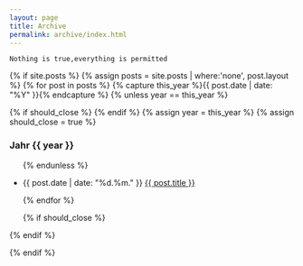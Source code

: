 ```yaml
---
layout: page
title: Archive
permalink: archive/index.html
---
```


`Nothing is true,everything is permitted`

  {% if site.posts %}
  {% assign posts = site.posts | where:'none', post.layout %}
  {% for post in posts %}
  {% capture this_year %}{{ post.date | date: "%Y" }}{% endcapture %}
  {% unless year == this_year %}

  {% if should_close %} </ul> {% endif %}
  {% assign year = this_year %}
  {% assign should_close = true %}

  <h3>Jahr {{ year }}</h3>
  <ul>

  {% endunless %}  

  <li><time datetime="{{ post.date | date_to_xmlschema }}">{{ post.date | date: "%d.%m." }}</time> <a href="{{ post.url }}">{{ post.title }}</a></li>

  {% endfor %}

  {% if should_close %} </ul> {% endif %}

  {% endif %}
